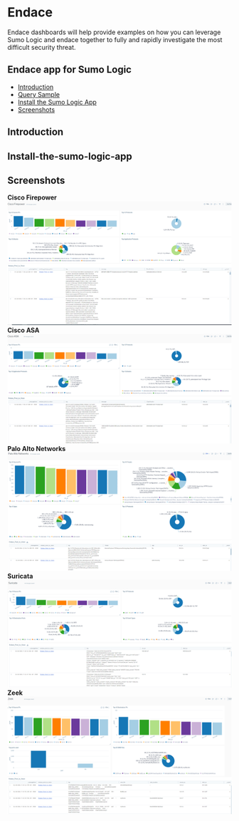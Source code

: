# Endace

Endace dashboards will help provide examples on how you can leverage Sumo Logic and endace together to fully and rapidly investigate the most difficult security threat.

## Endace app for Sumo Logic

- [Introduction](#introduction)
- [Query Sample](#query-sample)
- [Install the Sumo Logic App](#install-the-sumo-logic-app)
- [Screenshots](#screenshots)

## Introduction


## Install-the-sumo-logic-app


## Screenshots

**Cisco Firepower**
![Alt text](screenshots/Cisco_firepower.PNG?raw=true)
<br>
**Cisco ASA**
![Alt text](screenshots/CiscoASA.PNG?raw=true)
<br>
**Palo Alto Networks**
![Alt text](screenshots/Palo_Alto_Networks.PNG?raw=true)
<br>
**Suricata**
![Alt text](screenshots/Suricata.PNG?raw=true)
<br>
**Zeek**
![Alt text](screenshots/Zeek.PNG?raw=true)

